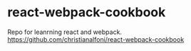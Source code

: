 # react-webpack-cookbook
Repo for leanrning react and webpack. https://github.com/christianalfoni/react-webpack-cookbook
